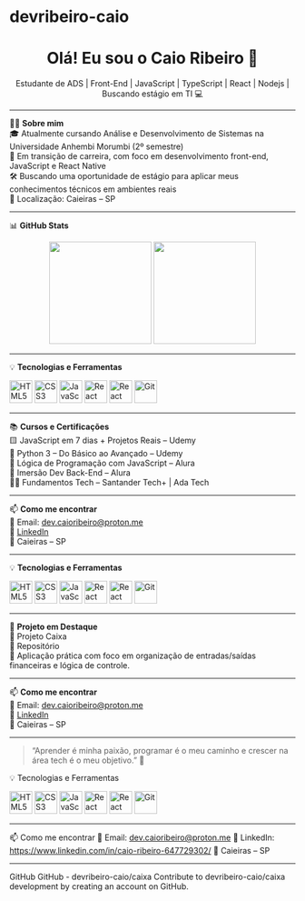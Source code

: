 # devribeiro-caio
<h1 align="center">Olá! Eu sou o Caio Ribeiro 👋</h1>

<p align="center">
 Estudante de ADS | Front-End | JavaScript | TypeScript | React | Nodejs | Buscando estágio em TI 💻
</p>

---

👨‍💻 **Sobre mim**  
🎓 Atualmente cursando Análise e Desenvolvimento de Sistemas na Universidade Anhembi Morumbi (2º semestre)  
🚀 Em transição de carreira, com foco em desenvolvimento front-end, JavaScript e React Native  
🛠️ Buscando uma oportunidade de estágio para aplicar meus conhecimentos técnicos em ambientes reais  
📍 Localização: Caieiras – SP

---

📊 **GitHub Stats**

<p align="center">
  <img height="180em" src="https://github-readme-stats.vercel.app/api?username=devribeiro-caio&show_icons=true&theme=dark&include_all_commits=true&count_private=true"/>
  <img height="180em" src="https://github-readme-stats.vercel.app/api/top-langs/?username=devribeiro-caio&layout=compact&langs_count=6&theme=dark"/>
</p>

---

💡 **Tecnologias e Ferramentas**

<p align="left">
  <img src="https://cdn.jsdelivr.net/gh/devicons/devicon/icons/html5/html5-original.svg" height="40" alt="HTML5" />
  <img src="https://cdn.jsdelivr.net/gh/devicons/devicon/icons/css3/css3-original.svg" height="40" alt="CSS3" />
  <img src="https://cdn.jsdelivr.net/gh/devicons/devicon/icons/javascript/javascript-original.svg" height="40" alt="JavaScript" />
  <img src="https://cdn.jsdelivr.net/gh/devicons/devicon/icons/react/react-original.svg" height="40" alt="React" />
  <img src="https://cdn.jsdelivr.net/gh/devicons/devicon/icons/react/react-original.svg" height="40" alt="React Native" />
  <img src="https://cdn.jsdelivr.net/gh/devicons/devicon/icons/git/git-original.svg" height="40" alt="Git" />
</p>

---

📚 **Cursos e Certificações**  
🟨 JavaScript em 7 dias + Projetos Reais – Udemy  
🐍 Python 3 – Do Básico ao Avançado – Udemy  
🧠 Lógica de Programação com JavaScript – Alura  
🔧 Imersão Dev Back-End – Alura  
🧑‍💼 Fundamentos Tech – Santander Tech+ | Ada Tech

---

📫 **Como me encontrar**  
📧 Email: dev.caioribeiro@proton.me  
🔗 [LinkedIn](https://www.linkedin.com/in/caio-ribeiro-647729302/)  
📍 Caieiras – SP

---

💡 **Tecnologias e Ferramentas**

<p align="left">
  <img src="https://cdn.jsdelivr.net/gh/devicons/devicon/icons/html5/html5-original.svg" height="40" alt="HTML5" />
  <img src="https://cdn.jsdelivr.net/gh/devicons/devicon/icons/css3/css3-original.svg" height="40" alt="CSS3" />
  <img src="https://cdn.jsdelivr.net/gh/devicons/devicon/icons/javascript/javascript-original.svg" height="40" alt="JavaScript" />
  <img src="https://cdn.jsdelivr.net/gh/devicons/devicon/icons/react/react-original.svg" height="40" alt="React" />
  <img src="https://cdn.jsdelivr.net/gh/devicons/devicon/icons/react/react-original.svg" height="40" alt="React Native" />
  <img src="https://cdn.jsdelivr.net/gh/devicons/devicon/icons/git/git-original.svg" height="40" alt="Git" />
</p>

---

🧪 **Projeto em Destaque**  
🔹 Projeto Caixa  
📂 Repositório  
🧾 Aplicação prática com foco em organização de entradas/saídas financeiras e lógica de controle.

---

📫 **Como me encontrar**  
📧 Email: dev.caioribeiro@proton.me  
🔗 [LinkedIn](https://www.linkedin.com/in/caio-ribeiro-647729302/)  
📍 Caieiras – SP

---

> “Aprender é minha paixão, programar é o meu caminho e crescer na área tech é o meu objetivo.” 🚀

💡 Tecnologias e Ferramentas
<p align="left">
  <img src="https://cdn.jsdelivr.net/gh/devicons/devicon/icons/html5/html5-original.svg" height="40" alt="HTML5" />
  <img src="https://cdn.jsdelivr.net/gh/devicons/devicon/icons/css3/css3-original.svg" height="40" alt="CSS3" />
  <img src="https://cdn.jsdelivr.net/gh/devicons/devicon/icons/javascript/javascript-original.svg" height="40" alt="JavaScript" />
  <img src="https://cdn.jsdelivr.net/gh/devicons/devicon/icons/react/react-original.svg" height="40" alt="React" />
  <img src="https://cdn.jsdelivr.net/gh/devicons/devicon/icons/react/react-original.svg" height="40" alt="React Native" />
  <img src="https://cdn.jsdelivr.net/gh/devicons/devicon/icons/git/git-original.svg" height="40" alt="Git" />
</p>

---

📫 Como me encontrar
📧 Email: dev.caioribeiro@proton.me
🔗 LinkedIn: https://www.linkedin.com/in/caio-ribeiro-647729302/
📍 Caieiras – SP

---

GitHub
GitHub - devribeiro-caio/caixa
Contribute to devribeiro-caio/caixa development by creating an account on GitHub.

